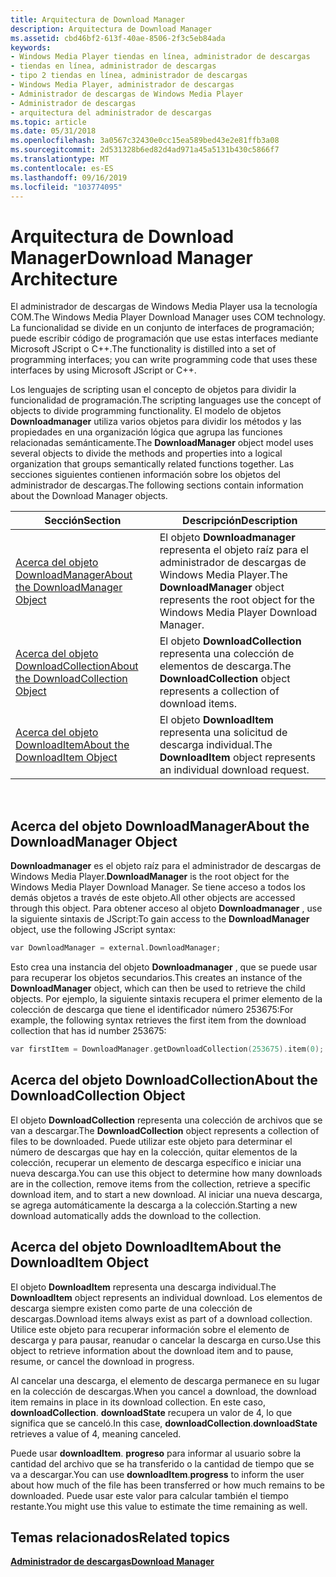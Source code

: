 ```yaml
---
title: Arquitectura de Download Manager
description: Arquitectura de Download Manager
ms.assetid: cbd46bf2-613f-40ae-8506-2f3c5eb84ada
keywords:
- Windows Media Player tiendas en línea, administrador de descargas
- tiendas en línea, administrador de descargas
- tipo 2 tiendas en línea, administrador de descargas
- Windows Media Player, administrador de descargas
- Administrador de descargas de Windows Media Player
- Administrador de descargas
- arquitectura del administrador de descargas
ms.topic: article
ms.date: 05/31/2018
ms.openlocfilehash: 3a0567c32430e0cc15ea589bed43e2e81ffb3a08
ms.sourcegitcommit: 2d531328b6ed82d4ad971a45a5131b430c5866f7
ms.translationtype: MT
ms.contentlocale: es-ES
ms.lasthandoff: 09/16/2019
ms.locfileid: "103774095"
---
```

# <a name="download-manager-architecture"></a><span data-ttu-id="5215a-110">Arquitectura de Download Manager</span><span class="sxs-lookup"><span data-stu-id="5215a-110">Download Manager Architecture</span></span>

<span data-ttu-id="5215a-111">El administrador de descargas de Windows Media Player usa la tecnología COM.</span><span class="sxs-lookup"><span data-stu-id="5215a-111">The Windows Media Player Download Manager uses COM technology.</span></span> <span data-ttu-id="5215a-112">La funcionalidad se divide en un conjunto de interfaces de programación; puede escribir código de programación que use estas interfaces mediante Microsoft JScript o C++.</span><span class="sxs-lookup"><span data-stu-id="5215a-112">The functionality is distilled into a set of programming interfaces; you can write programming code that uses these interfaces by using Microsoft JScript or C++.</span></span>

<span data-ttu-id="5215a-113">Los lenguajes de scripting usan el concepto de objetos para dividir la funcionalidad de programación.</span><span class="sxs-lookup"><span data-stu-id="5215a-113">The scripting languages use the concept of objects to divide programming functionality.</span></span> <span data-ttu-id="5215a-114">El modelo de objetos **Downloadmanager** utiliza varios objetos para dividir los métodos y las propiedades en una organización lógica que agrupa las funciones relacionadas semánticamente.</span><span class="sxs-lookup"><span data-stu-id="5215a-114">The **DownloadManager** object model uses several objects to divide the methods and properties into a logical organization that groups semantically related functions together.</span></span> <span data-ttu-id="5215a-115">Las secciones siguientes contienen información sobre los objetos del administrador de descargas.</span><span class="sxs-lookup"><span data-stu-id="5215a-115">The following sections contain information about the Download Manager objects.</span></span>



| <span data-ttu-id="5215a-116">Sección</span><span class="sxs-lookup"><span data-stu-id="5215a-116">Section</span></span>                                                                     | <span data-ttu-id="5215a-117">Descripción</span><span class="sxs-lookup"><span data-stu-id="5215a-117">Description</span></span>                                                                                              |
|-----------------------------------------------------------------------------|----------------------------------------------------------------------------------------------------------|
| [<span data-ttu-id="5215a-118">Acerca del objeto DownloadManager</span><span class="sxs-lookup"><span data-stu-id="5215a-118">About the DownloadManager Object</span></span>](#about-the-downloadmanager-object)       | <span data-ttu-id="5215a-119">El objeto **Downloadmanager** representa el objeto raíz para el administrador de descargas de Windows Media Player.</span><span class="sxs-lookup"><span data-stu-id="5215a-119">The **DownloadManager** object represents the root object for the Windows Media Player Download Manager.</span></span> |
| [<span data-ttu-id="5215a-120">Acerca del objeto DownloadCollection</span><span class="sxs-lookup"><span data-stu-id="5215a-120">About the DownloadCollection Object</span></span>](#about-the-downloadcollection-object) | <span data-ttu-id="5215a-121">El objeto **DownloadCollection** representa una colección de elementos de descarga.</span><span class="sxs-lookup"><span data-stu-id="5215a-121">The **DownloadCollection** object represents a collection of download items.</span></span>                             |
| [<span data-ttu-id="5215a-122">Acerca del objeto DownloadItem</span><span class="sxs-lookup"><span data-stu-id="5215a-122">About the DownloadItem Object</span></span>](#about-the-downloaditem-object)             | <span data-ttu-id="5215a-123">El objeto **DownloadItem** representa una solicitud de descarga individual.</span><span class="sxs-lookup"><span data-stu-id="5215a-123">The **DownloadItem** object represents an individual download request.</span></span>                                   |



 

## <a name="about-the-downloadmanager-object"></a><span data-ttu-id="5215a-124">Acerca del objeto DownloadManager</span><span class="sxs-lookup"><span data-stu-id="5215a-124">About the DownloadManager Object</span></span>

<span data-ttu-id="5215a-125">**Downloadmanager** es el objeto raíz para el administrador de descargas de Windows Media Player.</span><span class="sxs-lookup"><span data-stu-id="5215a-125">**DownloadManager** is the root object for the Windows Media Player Download Manager.</span></span> <span data-ttu-id="5215a-126">Se tiene acceso a todos los demás objetos a través de este objeto.</span><span class="sxs-lookup"><span data-stu-id="5215a-126">All other objects are accessed through this object.</span></span> <span data-ttu-id="5215a-127">Para obtener acceso al objeto **Downloadmanager** , use la siguiente sintaxis de JScript:</span><span class="sxs-lookup"><span data-stu-id="5215a-127">To gain access to the **DownloadManager** object, use the following JScript syntax:</span></span>


```C++
var DownloadManager = external.DownloadManager;
```



<span data-ttu-id="5215a-128">Esto crea una instancia del objeto **Downloadmanager** , que se puede usar para recuperar los objetos secundarios.</span><span class="sxs-lookup"><span data-stu-id="5215a-128">This creates an instance of the **DownloadManager** object, which can then be used to retrieve the child objects.</span></span> <span data-ttu-id="5215a-129">Por ejemplo, la siguiente sintaxis recupera el primer elemento de la colección de descarga que tiene el identificador número 253675:</span><span class="sxs-lookup"><span data-stu-id="5215a-129">For example, the following syntax retrieves the first item from the download collection that has id number 253675:</span></span>


```C++
var firstItem = DownloadManager.getDownloadCollection(253675).item(0);
```



## <a name="about-the-downloadcollection-object"></a><span data-ttu-id="5215a-130">Acerca del objeto DownloadCollection</span><span class="sxs-lookup"><span data-stu-id="5215a-130">About the DownloadCollection Object</span></span>

<span data-ttu-id="5215a-131">El objeto **DownloadCollection** representa una colección de archivos que se van a descargar.</span><span class="sxs-lookup"><span data-stu-id="5215a-131">The **DownloadCollection** object represents a collection of files to be downloaded.</span></span> <span data-ttu-id="5215a-132">Puede utilizar este objeto para determinar el número de descargas que hay en la colección, quitar elementos de la colección, recuperar un elemento de descarga específico e iniciar una nueva descarga.</span><span class="sxs-lookup"><span data-stu-id="5215a-132">You can use this object to determine how many downloads are in the collection, remove items from the collection, retrieve a specific download item, and to start a new download.</span></span> <span data-ttu-id="5215a-133">Al iniciar una nueva descarga, se agrega automáticamente la descarga a la colección.</span><span class="sxs-lookup"><span data-stu-id="5215a-133">Starting a new download automatically adds the download to the collection.</span></span>

## <a name="about-the-downloaditem-object"></a><span data-ttu-id="5215a-134">Acerca del objeto DownloadItem</span><span class="sxs-lookup"><span data-stu-id="5215a-134">About the DownloadItem Object</span></span>

<span data-ttu-id="5215a-135">El objeto **DownloadItem** representa una descarga individual.</span><span class="sxs-lookup"><span data-stu-id="5215a-135">The **DownloadItem** object represents an individual download.</span></span> <span data-ttu-id="5215a-136">Los elementos de descarga siempre existen como parte de una colección de descargas.</span><span class="sxs-lookup"><span data-stu-id="5215a-136">Download items always exist as part of a download collection.</span></span> <span data-ttu-id="5215a-137">Utilice este objeto para recuperar información sobre el elemento de descarga y para pausar, reanudar o cancelar la descarga en curso.</span><span class="sxs-lookup"><span data-stu-id="5215a-137">Use this object to retrieve information about the download item and to pause, resume, or cancel the download in progress.</span></span>

<span data-ttu-id="5215a-138">Al cancelar una descarga, el elemento de descarga permanece en su lugar en la colección de descargas.</span><span class="sxs-lookup"><span data-stu-id="5215a-138">When you cancel a download, the download item remains in place in its download collection.</span></span> <span data-ttu-id="5215a-139">En este caso, **downloadCollection**. **downloadState** recupera un valor de 4, lo que significa que se canceló.</span><span class="sxs-lookup"><span data-stu-id="5215a-139">In this case, **downloadCollection**.**downloadState** retrieves a value of 4, meaning canceled.</span></span>

<span data-ttu-id="5215a-140">Puede usar **downloadItem**. **progreso** para informar al usuario sobre la cantidad del archivo que se ha transferido o la cantidad de tiempo que se va a descargar.</span><span class="sxs-lookup"><span data-stu-id="5215a-140">You can use **downloadItem**.**progress** to inform the user about how much of the file has been transferred or how much remains to be downloaded.</span></span> <span data-ttu-id="5215a-141">Puede usar este valor para calcular también el tiempo restante.</span><span class="sxs-lookup"><span data-stu-id="5215a-141">You might use this value to estimate the time remaining as well.</span></span>

## <a name="related-topics"></a><span data-ttu-id="5215a-142">Temas relacionados</span><span class="sxs-lookup"><span data-stu-id="5215a-142">Related topics</span></span>

<dl> <dt>

[<span data-ttu-id="5215a-143">**Administrador de descargas**</span><span class="sxs-lookup"><span data-stu-id="5215a-143">**Download Manager**</span></span>](download-manager.md)
</dt> </dl>

 

 




